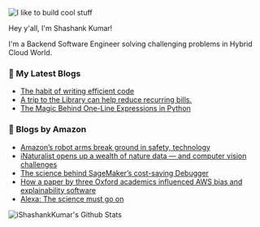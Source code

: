 ![I like to build cool stuff](https://res.cloudinary.com/dt8g3rhcy/image/upload/v1595929574/i_like_to_build_cool_shit._1_nzbwjh.png)

Hey y'all, I'm Shashank Kumar! 

I'm a Backend Software Engineer solving challenging problems in Hybrid Cloud World.

### 📕 My Latest Blogs
<!-- BLOG-POST-LIST:START -->
- [The habit of writing efficient code](https://medium.com/@ishashankkumar/the-habit-of-writing-efficient-code-153b05f04269?source=rss-d24dda280d5f------2)
- [A trip to the Library can help reduce recurring bills.](https://medium.com/swlh/a-trip-to-the-library-can-help-reduce-recurring-bills-23bca495cdf5?source=rss-d24dda280d5f------2)
- [The Magic Behind One-Line Expressions in Python](https://medium.com/swlh/the-magic-behind-one-line-expressions-in-python-816c10180c5c?source=rss-d24dda280d5f------2)
<!-- BLOG-POST-LIST:END -->

### 📕 Blogs by Amazon
<!-- AMAZON-BLOG-POST-LIST:START -->
- [Amazon’s robot arms break ground in safety, technology](https://www.amazon.science/latest-news/amazon-robotics-see-robin-robot-arms-in-action)
- [iNaturalist opens up a wealth of nature data — and computer vision challenges](https://www.amazon.science/research-awards/success-stories/inaturalist-cvpr-machine-learning-datasets-challenge)
- [The science behind SageMaker’s cost-saving Debugger](https://www.amazon.science/blog/the-science-behind-sagemakers-cost-saving-debugger)
- [How a paper by three Oxford academics influenced AWS bias and explainability software](https://www.amazon.science/latest-news/how-a-paper-by-three-oxford-academics-influenced-aws-bias-and-explainability-software)
- [Alexa: The science must go on](https://www.amazon.science/blog/alexa-the-science-must-go-on)
<!-- AMAZON-BLOG-POST-LIST:END -->



<img align="center" alt="iShashankKumar's Github Stats" src="https://github-readme-stats.vercel.app/api?username=ishashankkumar&show_icons=true&hide_border=true" />
